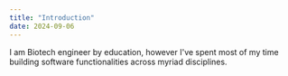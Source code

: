 ```yaml
---
title: "Introduction"
date: 2024-09-06
---
```


I am Biotech engineer by education, however I've spent most of my time building software functionalities across myriad disciplines.
